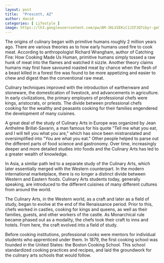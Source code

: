 ```yaml
---
layout: post
title:  "Prescott, AZ"
author: david
categories: [ Lifestyle ]
image: https://lh3.googleusercontent.com/pw/AM-JKLV2EKiC1JIFJQ7ibyr-ge5sdY5jCuKKCrQBwt8Wdk3EcRSnSg82i1OCLLleWHCuxU9NhVgcOTiy_XCq-rCrWFrC2rPRWWoRvuZJESejpRnJppXLVBW7AuJoHtTXCl5LsRa1Kh3GdDUSZvWAWyxgaYlOtQ=w2476-h1392-no?authuser=0
---
```

The origins of culinary began with primitive humans roughly 2 million years ago. There are various theories as to how early humans used fire to cook meat. According to anthropologist Richard Wrangham, author of Catching Fire: How Cooking Made Us Human, primitive humans simply tossed a raw hunk of meat into the flames and watched it sizzle. Another theory claims humans may first have savoured roasted meat by chance when the flesh of a beast killed in a forest fire was found to be more appetizing and easier to chew and digest than the conventional raw meat.

<script src="https://cdn.jsdelivr.net/npm/publicalbum@latest/embed-ui.min.js" async></script>
<div class="pa-gallery-player-widget" style="width:100%; height:480px; display:none;"
  data-link="https://photos.app.goo.gl/kvaBBXVw5cerr2qa8"
  data-title="Prescott, Arizona"
  data-description="17 new photos · Album by David A"
  data-background-color="#ffffff">
  <object data="https://lh3.googleusercontent.com/-nt7UqYFs1wm3VEeoEicow49Nr035XkckFqMfTrIAv_ZKG51R1Aafm7NtNRKZSZM9T8mA9iXlgbg8FGP9dbnvq2QqbXXVh04slzoupzQRRUT4IA3SzSPz-IG3-96HebdAwCEqqzm0MY=w1920-h1080"></object>
  <object data="https://lh3.googleusercontent.com/4NLqotEiuAoijyUASWfOdcRHekeqeQ4GyC5oF7c7jiAK82wmKCpJn5xo3P_6WIo1_l4v-OM6FhEF1gb2F3fss8oXAUQVSTbVzYYgyOLEWxJmwA1MWb8IXQo2C3LKkqhrxVdazCbXphM=w1920-h1080"></object>
  <object data="https://lh3.googleusercontent.com/UbMCSXREdj3f2T28N7ZHzqqboVCtzw6_rx1oroPqhLB-hL8OFbnywsZOgA4CKLQRBLuN1VTsx5X5D7nJLf2bZJoUIALeEoUoL2q0NdhnAErlxCd5Ve5CHL4h-LEHUgY8snoXC5h13FI=w1920-h1080"></object>
  <object data="https://lh3.googleusercontent.com/mdhQ7Jka8HD2ZGnHVj-8_nDZ4RcyYG2iGfZtvIFel1ODX0fTYSrkTspCBjnbN6KuAHZ-Q4QIODYdZt7W7C-NWtNF22OzoLyZ8rRzPnIUMIcO_pvNdMP-a7TxGh4GQwL9vW-hVgXbHyI=w1920-h1080"></object>
  <object data="https://lh3.googleusercontent.com/OBnuOB8rLL1RCjCr7w8qrl_Ks9eqzCg-UErEbZIu5DN14ZZIswvibKpP9f2fvR08P-HCUQBpsZ73vL7VnUlbGBW20ym7NeQDyxs0Teze94JOkG5T6ykXrju_Ikg2lT_icGEH5BfIynM=w1920-h1080"></object>
  <object data="https://lh3.googleusercontent.com/LWZet8vKxOq18I-aCQJ61b0ba3sXQr5ZUj9VtaHsrtt0Bi6ZXKpHJjpF78uVxKl5cOf1t-52rIyZvhinp3WmYMyuj4U4Z0sVr7RGLBj4qj4caPSc0rEH6IRL1TlQuyYx33hIpCoyCwk=w1920-h1080"></object>
  <object data="https://lh3.googleusercontent.com/zJnC_Jqlu43T1zK94oXRw1m1cAuiSuMmb7VApIUB6JlAs26jOT8CfKIMzrU8dRwyRTEe4CeWnNY-m509Pjq8HrUzKGOZv2xMVQFx5qdJvucZ4BHQz-syCHLdniWLb-pE7Neqj_tnSAw=w1920-h1080"></object>
  <object data="https://lh3.googleusercontent.com/Nz5bNJSI4lDMHi_O8XboHKEvHUDOviGdSbuf646mck0XAy5t7n8PUqoGnG6kD-w12AJTiitfax09UUk7uI_W-Oi91tyBDKYTDoykicIPBLgNWlg9f9Sted6PC0snd3oyi61twggsdhc=w1920-h1080"></object>
  <object data="https://lh3.googleusercontent.com/mcRaxniXgrEyLdX_wTAnDbEuES7Lr3GosQIPzYvg7w-NhL1yEI5XNSj5rnBTmIL5R8uH0VRW8eTMvzRVJcwK1CIilOyKEYey0iGZfzLYpaJnFA2KqSF1tZDbZyir8W99C2GC_MkBn8s=w1920-h1080"></object>
  <object data="https://lh3.googleusercontent.com/Fcav5faJwJSZv5L0VY-vd3fhlI0wqylCxSMNGzelRdfeBHKhnaTBtb3R4Id9bynArWnfGOHhVAOVuHGCAyt3e8hIxpc0MZhyhyYTygtAFlJbi1UcSmQAvJFHbFwb8DgBzzvKDb4CYrg=w1920-h1080"></object>
  <object data="https://lh3.googleusercontent.com/RSK3qxEB9231KKhvAF1-wtZUBaKP21mqGTh4hDTe5ZldGCrwBynqM1iMl5pee9SaMYhYwgVUz9npP4fCoepNYFZMf0zpnm9UR90DiYWUbHN2QYMhUmGfQJlKmu8lLD1_w4ZOS4AhhIk=w1920-h1080"></object>
  <object data="https://lh3.googleusercontent.com/q1Un2IqWZKF7BjsghWVzuDpSEH4bQsHbgH2HkdGNjXnq2-WS1_iEWySu4hMqxW5PE_b1hmA-XuVMEplbuQK4b81Vy-b1ip_ZmLd3eqzr83jFe8z3AiBiBmWZ7FG2H20EYu7jQpYNOuQ=w1920-h1080"></object>
  <object data="https://lh3.googleusercontent.com/TG7yE1_ZQzi6RY2IQs3VTy54nmaEWrbO0iRI5QihXKnQGORPhjBNWjUyJHTbydE8jebYKfLkmTEDx0jReuvDdgP8T17OZ_TMEYWDUMh06Lpu3_QMX340QXBAIQZ_7YdfI_MmOI_GgGE=w1920-h1080"></object>
  <object data="https://lh3.googleusercontent.com/RloJ8kTDLMfAgPvf_Xn55AdCl_ytFie3SU6O9EPlXP2s9VyaUaGN2PsRlI48tWKyG1uxUhnzqo3sDf4eJ0pEaFm8YeONM31j_jV7cjKZeAz8Pw1q0fkI8eMcBku9LiCuiesPMgJXJcM=w1920-h1080"></object>
  <object data="https://lh3.googleusercontent.com/WdaPks_XHiPIj99eIAU8NCbON2HR5vOS6nt6JRQnC4mxrKx7qQNE35EmEt7-MJDmCzyIObSvJ57fyaUKZNHiwZQMKoH1EcWe82LFRy9TVre56iYean0MF7ib8EXGXwgqLyoQZfIrD2c=w1920-h1080"></object>
  <object data="https://lh3.googleusercontent.com/-D7bz7tDumHHUImNa-JkM0A_abjT2PSAzasEnGvjIsZZC5Kep7AQf7vVoG9Ofa3OaN2-GH0NUFQSp_AlsHaHwmbVtYg7vtyhZbfykDdeOspokHQeiLQD5ljk5c6ReqEJ8q7sgKOaAz8=w1920-h1080"></object>
  <object data="https://lh3.googleusercontent.com/u1MJkJcclVymEYQl8SjAoItesmzznzDYNybHT_V9mGsPuQRE8QvKrXbmteamIhO86Yxe5wAtQunpuKPs9gyp9QiFXyKYLYN4qEdSAAuG-V7odYHNi2V6qBTlbrVuRIxZbm1cdfxQX08=w1920-h1080"></object>
</div>


Culinary techniques improved with the introduction of earthenware and stoneware, the domestication of livestock, and advancements in agriculture. In early civilizations, the primary employers of professional chefs were kings, aristocrats, or priests. The divide between professional chefs cooking for the wealthy and peasants cooking for their families engendered the development of many cuisines.

A great deal of the study of Culinary Arts in Europe was organized by Jean Anthelme Brillat-Savarin, a man famous for his quote "Tell me what you eat, and I will tell you what you are," which has since been mistranslated and oversimplified into "You are what you eat." Other people helped to parse out the different parts of food science and gastronomy. Over time, increasingly deeper and more detailed studies into foods and the Culinary Arts has led to a greater wealth of knowledge.

In Asia, a similar path led to a separate study of the Culinary Arts, which later essentially merged with the Western counterpart. In the modern international marketplace, there is no longer a distinct divide between Western and Eastern foods. Culinary Arts students today, generally speaking, are introduced to the different cuisines of many different cultures from around the world.

The Culinary Arts, in the Western world, as a craft and later as a field of study, began to evolve at the end of the Renaissance period. Prior to this, chefs worked in castles, cooking for kings and queens, as well as their families, guests, and other workers of the castle. As Monarchical rule became phased out as a modality, the chefs took their craft to inns and hotels. From here, the craft evolved into a field of study.

Before cooking institutions, professional cooks were mentors for individual students who apprenticed under them. In 1879, the first cooking school was founded in the United States: the Boston Cooking School. This school standardized cooking practices and recipes, and laid the groundwork for the culinary arts schools that would follow.
